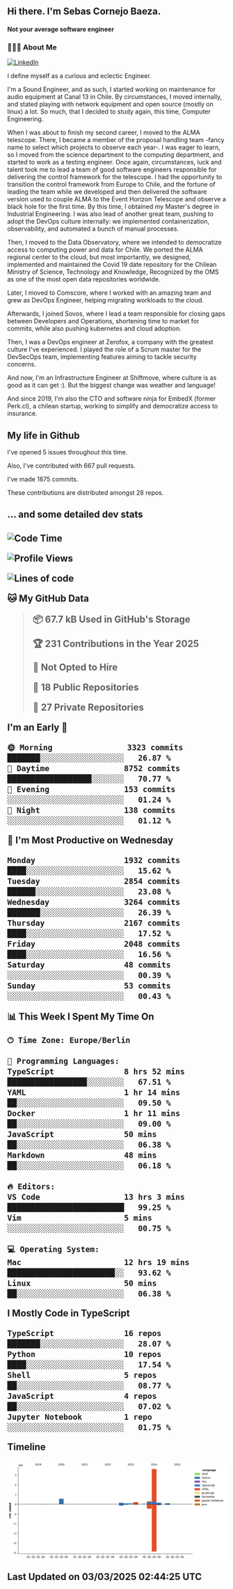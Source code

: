 <h2> Hi there.  I'm Sebas Cornejo Baeza.</h2>
<h4> Not your average software engineer</h4>
<h3> 👨🏻‍💻 About Me </h3>
<a href="http://linkedin.com/in/sebastian-cornejo-baeza/"><img alt="LinkedIn" src="https://img.shields.io/badge/Sebas%20Cornejo%20-informational?style=appveyor&logo=linkedin"></a>


I define myself as a curious and eclectic Engineer.

I'm a Sound Engineer, and as such, I started working on maintenance for audio equipment at Canal 13 in Chile.
By circumstances, I moved internally, and stated playing with network equipment and open source (mostly on linux) 
a lot. So much, that I decided to study again, this time, Computer Engineering.

When I was about to finish my second career, I moved to the ALMA telescope. There, I became a member of the proposal handling team
-fancy name to select which projects to observe each year-. 
I was eager to learn, so I moved from the science department to the computing department, and started to work as 
a testing engineer. Once again, circumstances, luck and talent took me to lead a team of good software engineers 
responsible for delivering the control framework for the telescope. I had the opportunity to transition the control framework from
Europe to Chile, and the fortune of leading the team while we developed and then delivered the software
version used to couple ALMA to the Event Horizon Telescope and observe a black hole for the first time.
By this time, I obtained my Master's degree in Industrial Engineering.
I was also lead of another great team, pushing to adopt the DevOps culture internally: we implemented containerization, observability, and automated a bunch of manual processes.

Then, I moved to the Data Observatory, where we intended to democratize access to computing power
and data for Chile. We ported the ALMA regional center to the cloud, but most importantly, we designed, implemented
and maintained the Covid 19 date repository for the Chilean Ministry of Science, Technology and Knowledge, Recognized by the OMS as one of the most open
data repositories worldwide.

Later, I moved to Comscore, where I worked with an amazing team and grew as DevOps Engineer, helping migrating workloads to the cloud.

Afterwards, I joined Sovos, where I lead a team responsible for closing gaps between Developers and Operations, shortening time to market for commits, while
also pushing kubernetes and cloud adoption.

Then, I was a DevOps engineer at Zerofox, a company with the greatest culture I've experienced. I played the role of a Scrum master for the DevSecOps team,
implementing features aiming to tackle security concerns.

And now, I'm an Infrastructure Engineer at Shiftmove, where culture is as good as it can get :). But the biggest change was weather and language!
 
And since 2019, I'm also the CTO and software ninja for EmbedX (former Perk.cl), a chilean startup, working to simplify and democratize access to insurance.

<h2> My life in Github </h2>

I've opened 5 issues throughout this time.

Also, I've contributed with 667 pull requests.

I've made 1675 commits.

These contributions are distributed amongst 28 repos.

<h2>... and some detailed dev stats<h2>

<!--START_SECTION:waka-->
![Code Time](http://img.shields.io/badge/Code%20Time-1%2C058%20hrs%2032%20mins-blue)

![Profile Views](http://img.shields.io/badge/Profile%20Views-33-blue)

![Lines of code](https://img.shields.io/badge/From%20Hello%20World%20I%27ve%20Written-5.2%20million%20lines%20of%20code-blue)

**🐱 My GitHub Data** 

> 📦 67.7 kB Used in GitHub's Storage 
 > 
> 🏆 231 Contributions in the Year 2025
 > 
> 🚫 Not Opted to Hire
 > 
> 📜 18 Public Repositories 
 > 
> 🔑 27 Private Repositories 
 > 
**I'm an Early 🐤** 

```text
🌞 Morning                3323 commits        ███████░░░░░░░░░░░░░░░░░░   26.87 % 
🌆 Daytime                8752 commits        ██████████████████░░░░░░░   70.77 % 
🌃 Evening                153 commits         ░░░░░░░░░░░░░░░░░░░░░░░░░   01.24 % 
🌙 Night                  138 commits         ░░░░░░░░░░░░░░░░░░░░░░░░░   01.12 % 
```
📅 **I'm Most Productive on Wednesday** 

```text
Monday                   1932 commits        ████░░░░░░░░░░░░░░░░░░░░░   15.62 % 
Tuesday                  2854 commits        ██████░░░░░░░░░░░░░░░░░░░   23.08 % 
Wednesday                3264 commits        ███████░░░░░░░░░░░░░░░░░░   26.39 % 
Thursday                 2167 commits        ████░░░░░░░░░░░░░░░░░░░░░   17.52 % 
Friday                   2048 commits        ████░░░░░░░░░░░░░░░░░░░░░   16.56 % 
Saturday                 48 commits          ░░░░░░░░░░░░░░░░░░░░░░░░░   00.39 % 
Sunday                   53 commits          ░░░░░░░░░░░░░░░░░░░░░░░░░   00.43 % 
```


📊 **This Week I Spent My Time On** 

```text
🕑︎ Time Zone: Europe/Berlin

💬 Programming Languages: 
TypeScript               8 hrs 52 mins       █████████████████░░░░░░░░   67.51 % 
YAML                     1 hr 14 mins        ██░░░░░░░░░░░░░░░░░░░░░░░   09.50 % 
Docker                   1 hr 11 mins        ██░░░░░░░░░░░░░░░░░░░░░░░   09.00 % 
JavaScript               50 mins             ██░░░░░░░░░░░░░░░░░░░░░░░   06.38 % 
Markdown                 48 mins             ██░░░░░░░░░░░░░░░░░░░░░░░   06.18 % 

🔥 Editors: 
VS Code                  13 hrs 3 mins       █████████████████████████   99.25 % 
Vim                      5 mins              ░░░░░░░░░░░░░░░░░░░░░░░░░   00.75 % 

💻 Operating System: 
Mac                      12 hrs 19 mins      ███████████████████████░░   93.62 % 
Linux                    50 mins             ██░░░░░░░░░░░░░░░░░░░░░░░   06.38 % 
```

**I Mostly Code in TypeScript** 

```text
TypeScript               16 repos            ███████░░░░░░░░░░░░░░░░░░   28.07 % 
Python                   10 repos            ████░░░░░░░░░░░░░░░░░░░░░   17.54 % 
Shell                    5 repos             ██░░░░░░░░░░░░░░░░░░░░░░░   08.77 % 
JavaScript               4 repos             ██░░░░░░░░░░░░░░░░░░░░░░░   07.02 % 
Jupyter Notebook         1 repo              ░░░░░░░░░░░░░░░░░░░░░░░░░   01.75 % 
```



**Timeline**

![Lines of Code chart](https://raw.githubusercontent.com/scornejob/scornejob/master/assets/bar_graph.png)


 Last Updated on 03/03/2025 02:44:25 UTC
<!--END_SECTION:waka-->
